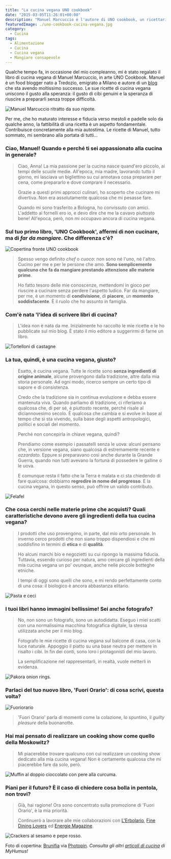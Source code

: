 ```yaml
---
title: "La cucina vegana UNO cookbook"
date: "2015-03-05T11:26:01+00:00"
description: "Manuel Marcuccio è l'autore di UNO cookbook, un ricettario che propone piatti di cucina vegana gustosi, colorati e divertenti da preparare."
featuredImage: ./uno-cookbook-cucina-vegana.jpg
category:
  - Cucina
tags:
  - Alimentazione
  - Cucina
  - Cucina vegana
  - Mangiare consapevole
---
```


Qualche tempo fa, in occasione del mio compleanno, mi è stato regalato il libro di cucina vegana di Manuel Marcuccio, in arte UNO Cookbook.
Manuel è un food blogger nato a Tredozio, emigrato a Milano e autore di un [blog](http://www.unocookbook.com) che sta avendo moltissimo successo.
Le sue ricette di cucina vegana uniscono il gusto alla speranza: il gusto di cibi genuini e la speranza di riuscire a prepararli senza troppe difficoltà.

![Manuel Marcuccio ritratto da suo nipote.](./manuel-marcuccio-ritratto-retro-di-copertina.jpg)

Per me, che ho maturato interesse e fiducia verso mestoli e padelle solo da qualche anno, la fattibilità di una ricetta è un aspetto fondamentale. Contribuisce concretamente alla mia autostima.
Le ricette di Manuel, tutto sommato, mi sembrano alla portata di tutti...

### Ciao, Manuel! Quando e perché ti sei appassionato alla cucina in generale?

> Ciao, Anna! La mia passione per la cucina nasce quand'ero piccolo, ai tempi delle scuole medie. All'epoca, mia madre, lavorando tutto il giorno, mi lasciava un bigliettino su cui annotava cosa preparare per cena, come prepararlo e dove comprare il necessario.
>
> Grazie a questi primi approcci culinari, ho scoperto che cucinare mi divertiva. Non era assolutamente qualcosa che mi pesasse fare.
>
> Quando mi sono trasferito a Bologna, ho convissuto con amici. L'addetto ai fornelli ero io, e devo dire che me la cavavo piuttosto bene! All'epoca, però, non mi occupavo ancora di cucina vegana.

### Sul tuo primo libro, 'UNO Cookbook', affermi di non cucinare, ma di _far da mangiare_. Che differenza c'è?

![Copertina fronte UNO cookbook](./copertina-fronte-uno-cookbook.jpg)

> Spesso vengo definito _chef_ o _cuoco_: non sono né l'uno, né l'altro. Cucino per me e per le persone che amo. **Sono semplicemente qualcuno che fa da mangiare prestando attenzione alle materie prime**.
>
> Ho fatto tesoro delle mie conoscenze, mettendomi in gioco per riuscire a cucinare senza perdere l'aspetto ludico. Far da mangiare, per me, è un momento di **condivisione**, di **piacere**, un **momento soddisfacente**. È il ruolo che ho assunto in famiglia.

### Com'è nata 'l'idea di scrivere libri di cucina?

> L'idea non è nata da me. Inizialmente ho raccolto le mie ricette e le ho pubblicate sul mio blog. È stato il mio editore a suggerirmi di farne un libro.

![Tortelloni di castagne](./tortelloni-di-castagne.jpg)

### La tua, quindi, è una cucina vegana, giusto?

> Esatto, è cucina vegana. Tutte le ricette sono **senza ingredienti di origine animale**, alcune provengono dalla tradizione, altre dalla mia storia personale. Ad ogni modo, ricerco sempre un certo tipo di sapore e di consistenza.
>
> Credo che la tradizione sia in continua evoluzione e debba essere mantenuta viva. Quando parliamo di tradizione, ci riferiamo a qualcosa che, di per sé, è piuttosto recente, perché risale al diciannovesimo secolo. È qualcosa che cambia e si evolve in base al tempo che si sta vivendo, sulla base degli aspetti antropologici, politici e sociali del momento.
>
> Perché non concepirla in chiave vegana, quindi?
>
> Prendiamo come esempio i passatelli senza le uova: alcuni pensano che, in versione vegana, siano qualcosa di estremamente recente e _azzardato_. Eppure si preparavano così anche durante la Grande Guerra, quando non tutti avevano la fortuna di possedere le galline o le uova.
>
> E comunque resta il fatto che la Terra è malata e ci sta chiedendo di fare qualcosa: dobbiamo **regredire in nome del progresso**. E la cucina vegana, in questo senso, può offrire un valido contributo.

![Felafel](./felafel.jpg)

### Che cosa cerchi nelle materie prime che acquisti? Quali caratteristiche devono avere gli ingredienti della tua cucina vegana?

> I prodotti che uso provengono, in parte, dal mio orto personale. In inverno cerco prodotti che non siano troppo dispendiosi e che mi soddisfino in termini di **etica** e di **qualità**.
>
> Ho alcuni marchi bio e negozietti su cui ripongo la massima fiducia. Tuttavia, essendo curioso per natura, amo cercare gli ingredienti della mia cucina vegana un po' ovunque, anche nelle piccole botteghe etniche.
>
> I tempi di oggi sono quelli che sono, e mi rendo perfettamente conto di una cosa: il biologico è ancora abbastanza elitario.

![Pasta e ceci](./pasta-e-ceci.jpg)

### I tuoi libri hanno immagini bellissime! Sei anche fotografo?

> No, non sono un fotografo, sono un autodidatta. Eseguo i miei scatti con una normalissima macchina fotografica digitale, la stessa utilizzata anche per il mio blog.
>
> Fotografo le mie ricette di cucina vegana sul balcone di casa, con la luce naturale. Appoggio il piatto su una base neutra per mettere in risalto i cibi. In fin dei conti, sono loro i protagonisti del mio lavoro.
>
> La semplificazione nel rappresentarli, in realtà, vuole metterli in evidenza.

![Pakora onion rings.](./pakora-onion-rings.jpg)

### Parlaci del tuo nuovo libro, 'Fuori Orario': di cosa scrivi, questa volta?

![Fuoriorario](./fuoriorario.jpg.jpg)

> 'Fuori Orario' parla di momenti come la colazione, lo spuntino, il _guilty pleasure_ della buonanotte.

### Hai mai pensato di realizzare un cooking show come quello della Moskowitz?

> Mi piacerebbe trovare qualcuno con cui realizzare un cooking show dedicato alla mia cucina vegana! Non è certamente qualcosa che mi piacerebbe fare da solo, però.

![Muffin al doppio cioccolato con pere alla curcuma.](./muffin-al-doppio-cioccolato-con-pere-alla-curcuma.jpg)

### Piani per il futuro? È il caso di chiedere cosa bolla in pentola, non trovi?

> Già, hai ragione! Ora sono concentrato sulla promozione di 'Fuori Orario', è la mia priorità.
>
> Continuerò a lavorare alle mie collaborazioni con [L'Erbolario](http://www.erbolario.com), [Fine Dining Lovers](https://www.finedininglovers.com) ed [Energie Magazine](http://www.energiemagazine.it).

![Crackers al sesamo e pepe rosso.](./crackers-al-sesamo-e-pepe-rosso.jpg)

Foto di copertina: [Brunifia](http://www.flickr.com/photos/23769126@N07/5860057607) via [Photopin](http://photopin.com).
_Consulta gli altri [articoli di cucina](https://myhumus.com/category/cucina-2/ "MyHumus Cucina") di MyHumus!_
